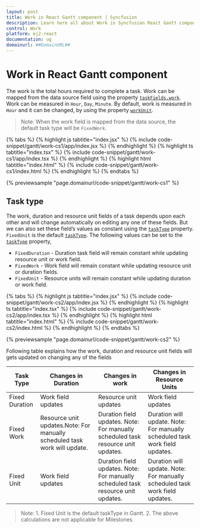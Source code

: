 ```yaml
---
layout: post
title: Work in React Gantt component | Syncfusion
description: Learn here all about Work in Syncfusion React Gantt component of Syncfusion Essential JS 2 and more.
control: Work 
platform: ej2-react
documentation: ug
domainurl: ##DomainURL##
---
```


# Work in React Gantt component

The work is the total hours required to complete a task. Work can be mapped from the data source field using the property [`taskFields.work`](https://ej2.syncfusion.com/react/documentation/api/gantt/taskFields/#work). Work can be measured in `Hour`, `Day`, `Minute`. By default, work is measured in `Hour` and it can be changed, by using the property [`workUnit`](https://ej2.syncfusion.com/react/documentation/api/gantt/#viewtype).

>Note: When the work field is mapped from the data source, the default task type will be `FixedWork`.

{% tabs %}
{% highlight js tabtitle="index.jsx" %}
{% include code-snippet/gantt/work-cs1/app/index.jsx %}
{% endhighlight %}
{% highlight ts tabtitle="index.tsx" %}
{% include code-snippet/gantt/work-cs1/app/index.tsx %}
{% endhighlight %}
{% highlight html tabtitle="index.html" %}
{% include code-snippet/gantt/work-cs1/index.html %}
{% endhighlight %}
{% endtabs %}
        
{% previewsample "page.domainurl/code-snippet/gantt/work-cs1" %}

## Task type

The work, duration and resource unit fields of a task depends upon each other and will change automatically on editing any one of these fields. But we can also set these field’s values as constant using the [`taskType`](https://ej2.syncfusion.com/react/documentation/api/gantt/#tasktype) property. `FixedUnit` is the default [`taskType`](https://ej2.syncfusion.com/react/documentation/api/gantt/#tasktype). The following values can be set to the [`taskType`](https://ej2.syncfusion.com/react/documentation/api/gantt/#tasktype) property,

* `FixedDuration` - Duration task field will remain constant while updating resource unit or work field.
* `FixedWork` - Work field will remain constant while updating resource unit or duration fields.
* `FixedUnit` - Resource units will remain constant while updating duration or work field.

{% tabs %}
{% highlight js tabtitle="index.jsx" %}
{% include code-snippet/gantt/work-cs2/app/index.jsx %}
{% endhighlight %}
{% highlight ts tabtitle="index.tsx" %}
{% include code-snippet/gantt/work-cs2/app/index.tsx %}
{% endhighlight %}
{% highlight html tabtitle="index.html" %}
{% include code-snippet/gantt/work-cs2/index.html %}
{% endhighlight %}
{% endtabs %}
        
{% previewsample "page.domainurl/code-snippet/gantt/work-cs2" %}

Following table explains how the work, duration and resource unit fields will gets updated on changing any of the fields

Task Type | Changes in Duration | Changes in work | Changes in Resource Units
-----|-----|-----|-----
Fixed Duration | Work field updates | Resource unit updates| Work field updates
Fixed Work | Resource unit updates.Note: For manually scheduled task work will update.| Duration field updates. Note: For manually scheduled task resource unit updates. |Duration will update. Note: For manually scheduled task work field updates.
Fixed Unit | Work field updates | Duration field updates. Note: For manually scheduled task resource unit updates.| Duration will update. Note: For manually scheduled task work field updates.

>Note: 1. Fixed Unit is the default taskType in Gantt. 2. The above calculations are not applicable for Milestones.
